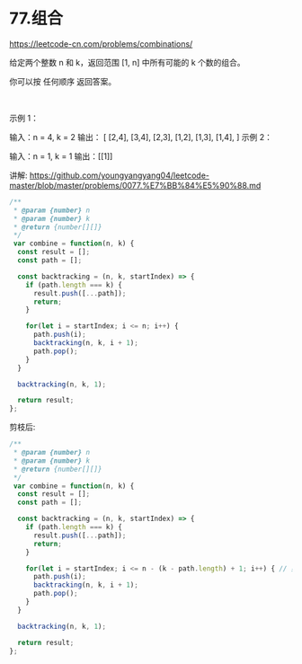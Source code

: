 # 77.组合

https://leetcode-cn.com/problems/combinations/


给定两个整数 n 和 k，返回范围 [1, n] 中所有可能的 k 个数的组合。

你可以按 任何顺序 返回答案。

 

示例 1：

输入：n = 4, k = 2
输出：
[
  [2,4],
  [3,4],
  [2,3],
  [1,2],
  [1,3],
  [1,4],
]
示例 2：

输入：n = 1, k = 1
输出：[[1]]


讲解:
https://github.com/youngyangyang04/leetcode-master/blob/master/problems/0077.%E7%BB%84%E5%90%88.md



```js
/**
 * @param {number} n
 * @param {number} k
 * @return {number[][]}
 */
 var combine = function(n, k) {
  const result = [];
  const path = [];

  const backtracking = (n, k, startIndex) => {
    if (path.length === k) {
      result.push([...path]);
      return;
    }

    for(let i = startIndex; i <= n; i++) {
      path.push(i);
      backtracking(n, k, i + 1);
      path.pop();
    }
  }

  backtracking(n, k, 1);

  return result;
};
```


剪枝后:
```js
/**
 * @param {number} n
 * @param {number} k
 * @return {number[][]}
 */
 var combine = function(n, k) {
  const result = [];
  const path = [];

  const backtracking = (n, k, startIndex) => {
    if (path.length === k) {
      result.push([...path]);
      return;
    }

    for(let i = startIndex; i <= n - (k - path.length) + 1; i++) { // 剪枝
      path.push(i);
      backtracking(n, k, i + 1);
      path.pop();
    }
  }

  backtracking(n, k, 1);

  return result;
};
```
